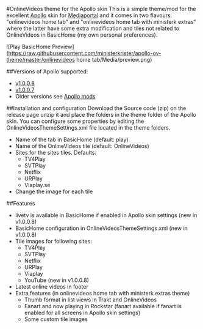 #OnlineVideos theme for the Apollo skin
This is a simple theme/mod for the excellent [Apollo](http://forum.team-mediaportal.com/forums/apollo.692/) skin for [Mediaportal](http://www.team-mediaportal.com/) and it comes in two flavours: "onlinevideos home tab" and "onlinevideos home tab with ministerk extras" where the latter have some extra modification and tiles not related to OnlineVideos in BasicHome (my own personal preferences).

![Play BasicHome Preview](https://raw.githubusercontent.com/ministerkrister/apollo-ov-theme/master/onlinevideos home tab/Media/preview.png)

##Versions of Apollo supported:
* [v1.0.0.8](https://github.com/ministerkrister/apollo-ov-theme/releases/tag/v1.0.0.8)
* [v1.0.0.7](https://github.com/ministerkrister/apollo-ov-theme/releases/tag/v1.0.0.7) 
* Older versions see [Apollo mods](http://forum.team-mediaportal.com/threads/mods.131153/) 

##Installation and configuration
Download the Source code (zip) on the release page unzip it and place the folders in the theme folder of the Apollo skin. You can configure some properties by editing the OnlineVideosThemeSettings.xml file located in the theme folders.
* Name of the tab in BasicHome (default: play)
* Name of the OnlineVideos tile (default: OnlineVideos)
* Sites for the sites tiles. Defaults:
  * TV4Play
  * SVTPlay
  * Netflix
  * URPlay
  * Viaplay.se
* Change the image for each tile

##Features
* livetv is available in BasicHome if enabled in Apollo skin settings (new in v1.0.0.8)
* BasicHome configuration in OnlineVideosThemeSettings.xml (new in v1.0.0.8)
* Tile images for following sites:
  * TV4Play
  * SVTPlay
  * Netflix
  * URPlay
  * Viaplay
  * YouTube (new in v1.0.0.8)
* Latest online videos in footer
* Extra features (in onlinevideos home tab with ministerk extras theme)
  *  Thumb format in list views in Trakt and OnlineVideos
  *  Fanart and now playing in Rockstar (fanart available if fanart is enabled for all screens in Apollo skin settings)
  *  Some custom tile images

